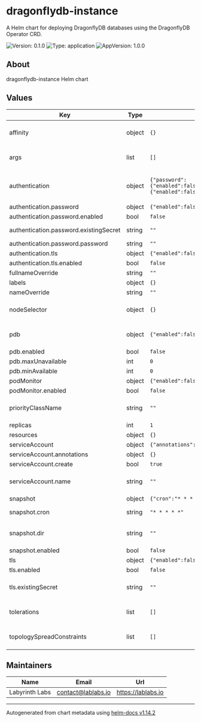 # dragonflydb-instance

A Helm chart for deploying DragonflyDB databases using the DragonflyDB Operator CRD.

![Version: 0.1.0](https://img.shields.io/badge/Version-0.1.0-informational?style=flat-square) ![Type: application](https://img.shields.io/badge/Type-application-informational?style=flat-square) ![AppVersion: 1.0.0](https://img.shields.io/badge/AppVersion-1.0.0-informational?style=flat-square)

## About
dragonflydb-instance Helm chart

## Values

| Key | Type | Default | Description |
|-----|------|---------|-------------|
| affinity | object | `{}` | Affinity rules for pod assignment @see https://kubernetes.io/docs/concepts/scheduling-eviction/assign-pod-node/#affinity-and-anti-affinity |
| args | list | `[]` | DragonflyDB configuration flags @see https://www.dragonflydb.io/docs/managing-dragonfly/flags |
| authentication | object | `{"password":{"enabled":false,"existingSecret":"","password":""},"tls":{"enabled":false}}` | Authentication configuration for DragonflyDB Only one type of authentication can be enabled at a time. If both password.enabled and tls.enabled are set to true, the deployment will fail. |
| authentication.password | object | `{"enabled":false,"existingSecret":"","password":""}` | Password-based authentication configuration |
| authentication.password.enabled | bool | `false` | Enable password authentication |
| authentication.password.existingSecret | string | `""` | Name of existing secret containing the password If empty, a new secret will be created |
| authentication.password.password | string | `""` | Password to use when existingSecret is empty |
| authentication.tls | object | `{"enabled":false}` | TLS-based client authentication configuration |
| authentication.tls.enabled | bool | `false` | Enable TLS client authentication |
| fullnameOverride | string | `""` | String to fully override app.fullname template |
| labels | object | `{}` | Additional labels to add to all resources XXX |
| nameOverride | string | `""` | String to partially override app.fullname template |
| nodeSelector | object | `{}` | Node selector for pod assignment @see https://kubernetes.io/docs/concepts/scheduling-eviction/assign-pod-node/#nodeselector |
| pdb | object | `{"enabled":false,"maxUnavailable":0,"minAvailable":0}` | Pod disruption budget configuration @see https://kubernetes.io/docs/tasks/run-application/configure-pdb/ |
| pdb.enabled | bool | `false` | Enable pod disruption budget |
| pdb.maxUnavailable | int | `0` | Maximum number of pods that can be unavailable |
| pdb.minAvailable | int | `0` | Minimum number of pods that must be available |
| podMonitor | object | `{"enabled":false}` | Prometheus PodMonitor configuration |
| podMonitor.enabled | bool | `false` | Enable Prometheus PodMonitor |
| priorityClassName | string | `""` | Priority class name for pods @see https://kubernetes.io/docs/concepts/scheduling-eviction/pod-priority-preemption/ |
| replicas | int | `1` | Number of DragonflyDB replicas to deploy |
| resources | object | `{}` | Resource requests and limits for the DragonflyDB pods |
| serviceAccount | object | `{"annotations":{},"create":true,"name":""}` | Service account configuration |
| serviceAccount.annotations | object | `{}` | Annotations to add to the service account |
| serviceAccount.create | bool | `true` | Specifies whether a service account should be created |
| serviceAccount.name | string | `""` | The name of the service account to use If not set and create is true, a name is generated using the fullname template |
| snapshot | object | `{"cron":"* * * * *","dir":"","enabled":false}` | Configuration for snapshot functionality |
| snapshot.cron | string | `"* * * * *"` | Cron expression to define the schedule for taking snapshots |
| snapshot.dir | string | `""` | Destination directory for storing snapshots This can be an S3 bucket URL `s3://<bucket-name>/` or a local directory path. |
| snapshot.enabled | bool | `false` | Enable or disable periodic snapshots |
| tls | object | `{"enabled":false,"existingSecret":""}` | TLS configuration for the server |
| tls.enabled | bool | `false` | Enable TLS for the server |
| tls.existingSecret | string | `""` | Name of existing secret containing the TLS certificates The secret should contain: - tls.crt: The server certificate - tls.key: The private key - ca.crt: The CA certificate |
| tolerations | list | `[]` | Tolerations for pod assignment @see https://kubernetes.io/docs/concepts/scheduling-eviction/taint-and-toleration/ |
| topologySpreadConstraints | list | `[]` | Pod topology spread constraints @see https://kubernetes.io/docs/concepts/workloads/pods/pod-topology-spread-constraints/ |

## Maintainers

| Name | Email | Url |
| ---- | ------ | --- |
| Labyrinth Labs | <contact@lablabs.io> | <https://lablabs.io> |

----------------------------------------------
Autogenerated from chart metadata using [helm-docs v1.14.2](https://github.com/norwoodj/helm-docs/releases/v1.14.2)
